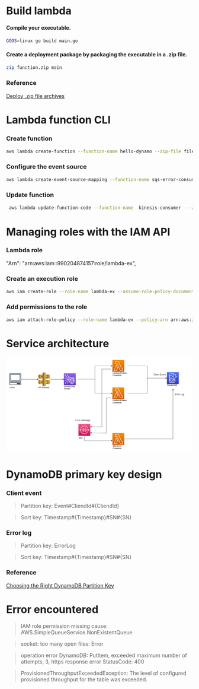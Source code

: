 # Build lambda

#### Compile your executable.
```bash
GOOS=linux go build main.go
```
#### Create a deployment package by packaging the executable in a .zip file.
```bash
zip function.zip main
```
### Reference
[Deploy .zip file archives](https://docs.aws.amazon.com/lambda/latest/dg/golang-package.html)

# Lambda function CLI
### Create function
```bash
aws lambda create-function --function-name hello-dynamo --zip-file fileb://function.zip --handler main --runtime go1.x --role arn:aws:iam::990204874157:role/lambda-ex
```

### Configure the event source
```bash
aws lambda create-event-source-mapping --function-name sqs-error-consumer  --batch-size 10  --event-source-arn arn:aws:sqs:ap-northeast-1:990204874157:consumer-error-queue
```

### Update function
```bash
 aws lambda update-function-code --function-name  kinesis-consumer  --zip-file fileb://function.zip
```

# Managing roles with the IAM API

### Lambda role
"Arn": "arn:aws:iam::990204874157:role/lambda-ex",

### Create an execution role
```bash
aws iam create-role --role-name lambda-ex --assume-role-policy-document '{"Version": "2012-10-17","Statement": [{ "Effect": "Allow", "Principal": {"Service": "lambda.amazonaws.com"}, "Action": "sts:AssumeRole"}]}'
```

### Add permissions to the role
```bash
aws iam attach-role-policy --role-name lambda-ex --policy-arn arn:aws:iam::aws:policy/service-role/AWSLambdaBasicExecutionRole
```

# Service architecture
![service.png](docs/service.png) 

# DynamoDB primary key design
### Client event
> Partition key: Event#CliendId#{CliendId}

> Sort key: Timestamp#{Timestamp}#SN#{SN}

### Error log
> Partition key: ErrorLog

> Sort key: Timestamp#{Timestamp}#SN#{SN}

### Reference
[Choosing the Right DynamoDB Partition Key](https://aws.amazon.com/tw/blogs/database/choosing-the-right-dynamodb-partition-key/)

# Error encountered
> IAM role permission missing cause: AWS.SimpleQueueService.NonExistentQueue

> socket: too many open files: Error

> operation error DynamoDB: PutItem, exceeded maximum number of attempts, 3, https response error StatusCode: 400

> ProvisionedThroughputExceededException: The level of configured provisioned throughput for the table was exceeded.
